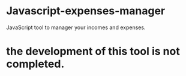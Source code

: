 # Javascript-expenses-manager
JavaScript tool to manager your incomes and expenses.

# the development of this tool is not completed.
